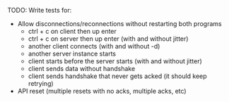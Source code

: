 TODO: Write tests for:

- Allow disconnections/reconnections without restarting both programs
	- ctrl + c on client then up enter
	- ctrl + c on server then up enter (with and without jitter)
	- another client connects (with and without -d)
	- another server instance starts
	- client starts before the server starts (with and without jitter)
	- client sends data without handshake
	- client sends handshake that never gets acked (it should keep retrying)
- API reset (multiple resets with no acks, multiple acks, etc)
